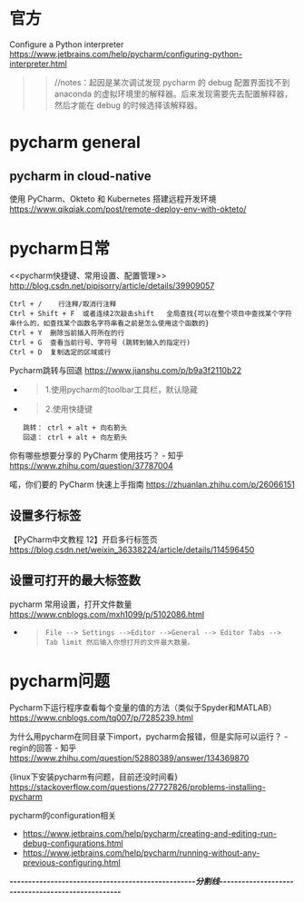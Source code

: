 
# 官方

Configure a Python interpreter https://www.jetbrains.com/help/pycharm/configuring-python-interpreter.html
>> //notes：起因是某次调试发现 pycharm 的 debug 配置界面找不到 anaconda 的虚拟环境里的解释器。后来发现需要先去配置解释器，然后才能在 debug 的时候选择该解释器。

# pycharm general

## pycharm in cloud-native

使用 PyCharm、Okteto 和 Kubernetes 搭建远程开发环境 https://www.qikqiak.com/post/remote-deploy-env-with-okteto/

# pycharm日常

<<pycharm快捷键、常用设置、配置管理>> http://blog.csdn.net/pipisorry/article/details/39909057
```
Ctrl + /    行注释/取消行注释
Ctrl + Shift + F  或者连续2次敲击shift   全局查找{可以在整个项目中查找某个字符串什么的，如查找某个函数名字符串看之前是怎么使用这个函数的}
Ctrl + Y  删除当前插入符所在的行
Ctrl + G  查看当前行号、字符号 (跳转到输入的指定行)
Ctrl + D  复制选定的区域或行
```

Pycharm跳转与回退 https://www.jianshu.com/p/b9a3f2110b22
- > 1.使用pycharm的toolbar工具栏，默认隐藏
- > 2.使用快捷键
  ```console
  跳转： ctrl + alt + 向右箭头
  回退： ctrl + alt + 向左箭头
  ```

你有哪些想要分享的 PyCharm 使用技巧？ - 知乎
https://www.zhihu.com/question/37787004

喏，你们要的 PyCharm 快速上手指南
https://zhuanlan.zhihu.com/p/26066151

## 设置多行标签

【PyCharm中文教程 12】开启多行标签页 https://blog.csdn.net/weixin_36338224/article/details/114596450

## 设置可打开的最大标签数

pycharm 常用设置，打开文件数量 https://www.cnblogs.com/mxh1099/p/5102086.html
- > `File --> Settings -->Editor -->General --> Editor Tabs --> Tab limit 然后输入你想打开的文件最大数量。`

# pycharm问题

Pycharm下运行程序查看每个变量的值的方法（类似于Spyder和MATLAB）
https://www.cnblogs.com/tq007/p/7285239.html


为什么用pycharm在同目录下import，pycharm会报错，但是实际可以运行？ - regin的回答 - 知乎
https://www.zhihu.com/question/52880389/answer/134369870


{linux下安装pycharm有问题，目前还没时间看}
https://stackoverflow.com/questions/27727826/problems-installing-pycharm

pycharm的configuration相关
- https://www.jetbrains.com/help/pycharm/creating-and-editing-run-debug-configurations.html
- https://www.jetbrains.com/help/pycharm/running-without-any-previous-configuring.html

***--------------------------------------------------分割线--------------------------------------------------***

